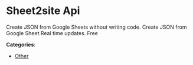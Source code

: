 # Sheet2site Api


Create JSON from Google Sheets without writing code. Create JSON from Google Sheet
Real time updates. Free



**Categories**:
- [Other](https://github.com/apis-list/apis-list#other)






